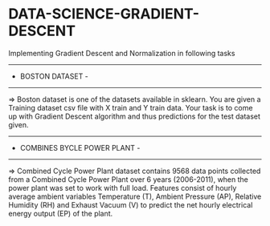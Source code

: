 # DATA-SCIENCE-GRADIENT-DESCENT
Implementing Gradient Descent and Normalization in following tasks

------------------
- BOSTON DATASET -
------------------

=> Boston dataset is one of the datasets available in sklearn.
You are given a Training dataset csv file with X train and Y train data. Your task is to come up with Gradient Descent algorithm and thus predictions for the test dataset given.

------------------------------
- COMBINES BYCLE POWER PLANT -
------------------------------

=> Combined Cycle Power Plant dataset contains 9568 data points collected from a Combined Cycle Power Plant over 6 years (2006-2011), when the power plant was set to work with full load. Features consist of hourly average ambient variables Temperature (T), Ambient Pressure (AP), Relative Humidity (RH) and Exhaust Vacuum (V) to predict the net hourly electrical energy output (EP) of the plant.
